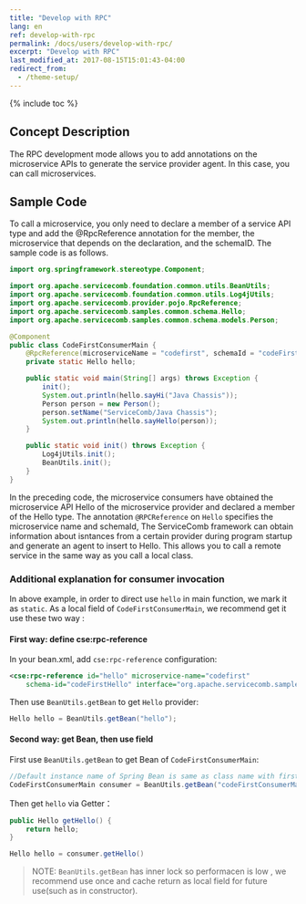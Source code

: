 ```yaml
---
title: "Develop with RPC"
lang: en
ref: develop-with-rpc
permalink: /docs/users/develop-with-rpc/
excerpt: "Develop with RPC"
last_modified_at: 2017-08-15T15:01:43-04:00
redirect_from:
  - /theme-setup/
---
```


{% include toc %}
## Concept Description

The RPC development mode allows you to add annotations on the microservice APIs to generate the service provider agent. In this case, you can call microservices.

## Sample Code

To call a microservice, you only need to declare a member of a service API type and add the @RpcReference annotation for the member, the microservice that depends on the declaration, and the schemaID. The sample code is as follows.

```java
import org.springframework.stereotype.Component;

import org.apache.servicecomb.foundation.common.utils.BeanUtils;
import org.apache.servicecomb.foundation.common.utils.Log4jUtils;
import org.apache.servicecomb.provider.pojo.RpcReference;
import org.apache.servicecomb.samples.common.schema.Hello;
import org.apache.servicecomb.samples.common.schema.models.Person;

@Component
public class CodeFirstConsumerMain {
    @RpcReference(microserviceName = "codefirst", schemaId = "codeFirstHello")
    private static Hello hello;

    public static void main(String[] args) throws Exception {
        init();
        System.out.println(hello.sayHi("Java Chassis"));
        Person person = new Person();
        person.setName("ServiceComb/Java Chassis");
        System.out.println(hello.sayHello(person));
    }

    public static void init() throws Exception {
        Log4jUtils.init();
        BeanUtils.init();
    }
}
```

In the preceding code, the microservice consumers have obtained the microservice API Hello of the microservice provider and declared a member of the Hello type. The annotation `@RPCReference` on `Hello` specifies the microservice name and schemaId, The ServiceComb framework can obtain information about isntances from a certain provider during program startup and generate an agent to insert to Hello. This allows you to call a remote service in the same way as you call a local class.

### Additional explanation for consumer invocation
In above example, in order to direct use `hello` in main function, we mark it as `static`. As a local field of `CodeFirstConsumerMain`, we recommend get it use these two way :

#### First way: define cse:rpc-reference
In your bean.xml, add `cse:rpc-reference` configuration:

```xml
<cse:rpc-reference id="hello" microservice-name="codefirst"
    schema-id="codeFirstHello" interface="org.apache.servicecomb.samples.common.schema.Hello"></cse:rpc-reference>
```

Then use `BeanUtils.getBean` to get `Hello` provider:

```java
Hello hello = BeanUtils.getBean("hello");
```

#### Second way: get Bean, then use field
First use `BeanUtils.getBean` to get Bean of `CodeFirstConsumerMain`:

```java
//Default instance name of Spring Bean is same as class name with first char low-cased
CodeFirstConsumerMain consumer = BeanUtils.getBean("codeFirstConsumerMain");
```

Then get `hello` via Getter：

```java
public Hello getHello() {
    return hello;
}
```

```java
Hello hello = consumer.getHello()
```

> NOTE:
> `BeanUtils.getBean` has inner lock so performacen is low , we recommend use once and cache return as local field for future use(such as in constructor).